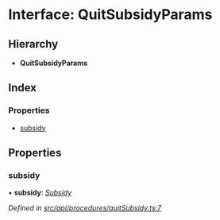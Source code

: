 # Interface: QuitSubsidyParams

## Hierarchy

* **QuitSubsidyParams**

## Index

### Properties

* [subsidy](quitsubsidyparams.md#subsidy)

## Properties

###  subsidy

• **subsidy**: *[Subsidy](../classes/subsidy.md)*

*Defined in [src/api/procedures/quitSubsidy.ts:7](https://github.com/PolymeshAssociation/polymesh-sdk/blob/46845947/src/api/procedures/quitSubsidy.ts#L7)*
